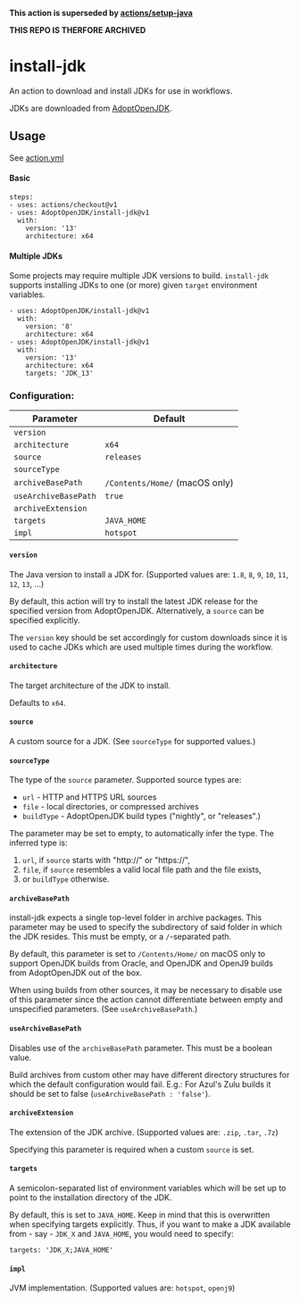 **This action is superseded by [actions/setup-java](https://github.com/actions/setup-java)**

**THIS REPO IS THERFORE ARCHIVED**

# install-jdk

An action to download and install JDKs for use in workflows.

JDKs are downloaded from [AdoptOpenJDK](https://adoptopenjdk.net/).

## Usage

See [action.yml](action.yml)

#### Basic

```
steps:
- uses: actions/checkout@v1
- uses: AdoptOpenJDK/install-jdk@v1
  with:
    version: '13'
    architecture: x64
```

#### Multiple JDKs

Some projects may require multiple JDK versions to build. `install-jdk` supports
installing JDKs to one (or more) given `target` environment variables.

```
- uses: AdoptOpenJDK/install-jdk@v1
  with:
    version: '8'
    architecture: x64
- uses: AdoptOpenJDK/install-jdk@v1
  with:
    version: '13'
    architecture: x64
    targets: 'JDK_13'
```


### Configuration:

| Parameter            | Default                        |
|----------------------|--------------------------------|
| `version`            |                                |
| `architecture`       | `x64`                          |
| `source`             | `releases`                     |
| `sourceType`         |                                |
| `archiveBasePath`    | `/Contents/Home/` (macOS only) |
| `useArchiveBasePath` | `true`                         |
| `archiveExtension`   |                                |
| `targets`            | `JAVA_HOME`                    |
| `impl   `            | `hotspot`                      |

#### `version`

The Java version to install a JDK for. (Supported values are: `1.8`, `8`, `9`,
`10`, `11`, `12`, `13`, ...)

By default, this action will try to install the latest JDK release for the
specified version from AdoptOpenJDK. Alternatively, a `source` can be specified
explicitly.

The `version` key should be set accordingly for custom downloads since it is
used to cache JDKs which are used multiple times during the workflow.

#### `architecture`

The target architecture of the JDK to install.

Defaults to `x64`.

#### `source`

A custom source for a JDK. (See `sourceType` for supported values.)

#### `sourceType`

The type of the `source` parameter. Supported source types are:

- `url` - HTTP and HTTPS URL sources
- `file` - local directories, or compressed archives
- `buildType` - AdoptOpenJDK build types ("nightly", or "releases".)

The parameter may be set to empty, to automatically infer the type. The inferred
type is:

1. `url`, if `source` starts with "http://" or "https://",
2. `file`, if `source` resembles a valid local file path and the file exists, 
3. or `buildType` otherwise.

#### `archiveBasePath`

install-jdk expects a single top-level folder in archive packages. This
parameter may be used to specify the subdirectory of said folder in which the
JDK resides. This must be empty, or a `/`-separated path.

By default, this parameter is set to `/Contents/Home/` on macOS only to support
OpenJDK builds from Oracle, and OpenJDK and OpenJ9 builds from AdoptOpenJDK
out of the box.

When using builds from other sources, it may be necessary to disable use of this
parameter since the action cannot differentiate between empty and unspecified
parameters. (See `useArchiveBasePath`.)

#### `useArchiveBasePath`

Disables use of the `archiveBasePath` parameter. This must be a boolean value.

Build archives from custom other may have different directory structures for
which the default configuration would fail.
E.g.: For Azul's Zulu builds it should be set to false (`useArchiveBasePath : 'false'`).

#### `archiveExtension`

The extension of the JDK archive. (Supported values are: `.zip`, `.tar`, `.7z`)

Specifying this parameter is required when a custom `source` is set.

#### `targets`

A semicolon-separated list of environment variables which will be set up to
point to the installation directory of the JDK.

By default, this is set to `JAVA_HOME`. Keep in mind that this is overwritten
when specifying targets explicitly. Thus, if you want to make a JDK available
from - say - `JDK_X` and `JAVA_HOME`, you would need to specify:

    targets: 'JDK_X;JAVA_HOME'

#### `impl`

JVM implementation. (Supported values are: `hotspot`, `openj9`)
